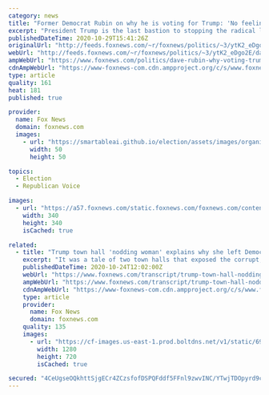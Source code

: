 ```yaml
---
category: news
title: "Former Democrat Rubin on why he is voting for Trump: 'No feeling of patriotism' on the left anymore"
excerpt: "President Trump is the last bastion to stopping the radical left, talk show host Dave Rubin said Thursday."
publishedDateTime: 2020-10-29T15:41:26Z
originalUrl: "http://feeds.foxnews.com/~r/foxnews/politics/~3/ytK2_eDgo2E/dave-rubin-why-voting-trump-no-feeling-patriotism-left-biden"
webUrl: "http://feeds.foxnews.com/~r/foxnews/politics/~3/ytK2_eDgo2E/dave-rubin-why-voting-trump-no-feeling-patriotism-left-biden"
ampWebUrl: "https://www.foxnews.com/politics/dave-rubin-why-voting-trump-no-feeling-patriotism-left-biden.amp"
cdnAmpWebUrl: "https://www-foxnews-com.cdn.ampproject.org/c/s/www.foxnews.com/politics/dave-rubin-why-voting-trump-no-feeling-patriotism-left-biden.amp"
type: article
quality: 161
heat: 181
published: true

provider:
  name: Fox News
  domain: foxnews.com
  images:
    - url: "https://smartableai.github.io/election/assets/images/organizations/foxnews.com-50x50.jpg"
      width: 50
      height: 50

topics:
  - Election
  - Republican Voice

images:
  - url: "https://a57.foxnews.com/static.foxnews.com/foxnews.com/content/uploads/2020/10/340/340/image-5.png?ve=1&tl=1"
    width: 340
    height: 340
    isCached: true

related:
  - title: "Trump town hall 'nodding woman' explains why she left Democratic Party"
    excerpt: "It was a tale of two town halls that exposed the corrupt, the dishonest, abusively biased media mob in real time. Over there at ABC, Joe Biden predictably coddled by the network's chief Democrat, little Georgie Stephanopoulos."
    publishedDateTime: 2020-10-24T12:02:00Z
    webUrl: "https://www.foxnews.com/transcript/trump-town-hall-nodding-woman-explains-why-she-left-democratic-party"
    ampWebUrl: "https://www.foxnews.com/transcript/trump-town-hall-nodding-woman-explains-why-she-left-democratic-party.amp"
    cdnAmpWebUrl: "https://www-foxnews-com.cdn.ampproject.org/c/s/www.foxnews.com/transcript/trump-town-hall-nodding-woman-explains-why-she-left-democratic-party.amp"
    type: article
    provider:
      name: Fox News
      domain: foxnews.com
    quality: 135
    images:
      - url: "https://cf-images.us-east-1.prod.boltdns.net/v1/static/694940094001/51022276-6559-4a62-b0df-600aea903753/5c186c01-c853-4d7e-a585-af3ca2bf75af/1280x720/match/image.jpg"
        width: 1280
        height: 720
        isCached: true

secured: "4CeUgseOQkhttSjgECr4ZCzsfofDSPQFddf5FFnl9zwvINC/YTwjTDOpyrd9cXVtKa7FUcmbzm6wSPYXl4c4YlEuL4acgzWJyNU9J3ZzFSeVNVyr1Dkyqb/mKO26r/ySMwyD5V6dYyhyx3Tzh+BsX6SI7WHzJProzku+H8mWw7YWjWiMuVmitPs6GqOZpMzU6DfhuTu6g/0n/H1WEmI1IaGiagN3x03lM538HBb44uLuq75GA8ygoUpMEspiEpXHp1CSq5jlsvvv7rHxw+9abcjij3GKz50I6/Ah3fEhYm2SaF0dkPoY1se6efIixo2kuwYXZiaDrx1Ff+F3VGIr6MAII8UoZPIdsGThARmWtAg=;xFwwOqUQuC6gu7BqjTqypw=="
---
```


